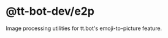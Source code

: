<!--
Copyright (C) 2020 tt.bot dev team
 
This file is part of @tt-bot-dev/e2p.
 
@tt-bot-dev/e2p is free software: you can redistribute it and/or modify
it under the terms of the GNU General Public License as published by
the Free Software Foundation, either version 3 of the License, or
(at your option) any later version.
 
@tt-bot-dev/e2p is distributed in the hope that it will be useful,
but WITHOUT ANY WARRANTY; without even the implied warranty of
MERCHANTABILITY or FITNESS FOR A PARTICULAR PURPOSE.  See the
GNU General Public License for more details.
 
You should have received a copy of the GNU General Public License
along with @tt-bot-dev/e2p.  If not, see <http://www.gnu.org/licenses/>.
-->

# @tt-bot-dev/e2p
Image processing utilities for tt.bot's emoji-to-picture feature.

